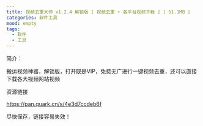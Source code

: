 ```yaml
---
title: 视频去重大师 v1.2.4 解锁版 [ 视频去重 + 各平台视频下载 ] [ 51.1MB ]
categories: 软件工具
mood: empty
tags:
  - 软件
  - 工具
---
```








简介：

搬运视频神器，解锁版，打开既是VIP，免费无广进行一键视频去重，还可以直接下载各大视频网站视频




资源链接

https://pan.quark.cn/s/4e3d7ccdeb6f




尽快保存，链接容易失效！

















